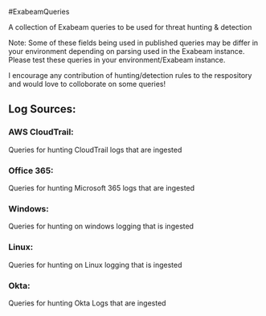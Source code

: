 #ExabeamQueries
                                                                                 
                                                                                 
A collection of Exabeam queries to be used for threat hunting & detection

Note: Some of these fields being used in published queries may be differ in your environment depending on parsing used in the Exabeam instance. Please test these queries in your environment/Exabeam instance.

I encourage any contribution of hunting/detection rules to the respository and would love to colloborate on some queries!

## Log Sources: 


### AWS CloudTrail:
Queries for hunting CloudTrail logs that are ingested

### Office 365:
Queries for hunting Microsoft 365 logs that are ingested

### Windows:
Queries for hunting on windows logging that is ingested
### Linux:
Queries for hunting on Linux logging that is ingested
### Okta:
Queries for hunting Okta Logs that are ingested
